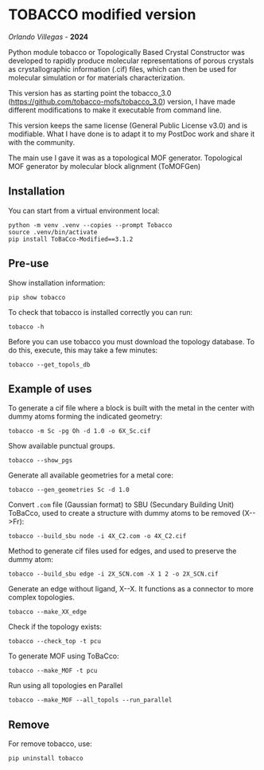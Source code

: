 
# TOBACCO modified version

*Orlando Villegas* - **2024**

Python module tobacco or Topologically Based Crystal Constructor was developed to rapidly produce molecular representations of porous crystals as crystallographic information (.cif) files, which can then be used for molecular simulation or for materials characterization.

This version has as starting point the tobacco_3.0 (https://github.com/tobacco-mofs/tobacco_3.0) version, I have made different modifications to make it executable from command line.

This version keeps the same license (General Public License v3.0) and is modifiable. What I have done is to adapt it to my PostDoc work and share it with the community.

The main use I gave it was as a topological MOF generator. Topological MOF generator by molecular block alignment (ToMOFGen)

## Installation

You can start from a virtual environment local:

```
python -m venv .venv --copies --prompt Tobacco
source .venv/bin/activate
pip install ToBaCco-Modified==3.1.2
```

## Pre-use

Show installation information:

```
pip show tobacco
```

To check that tobacco is installed correctly you can run:

```
tobacco -h
```

Before you can use tobacco you must download the topology database. To do this, execute, this may take a few minutes:

```
tobacco --get_topols_db
```

## Example of uses

To generate a cif file where a block is built with the metal in the center with dummy atoms forming the indicated geometry:

    tobacco -m Sc -pg Oh -d 1.0 -o 6X_Sc.cif


Show available punctual groups.

    tobacco --show_pgs


Generate all available geometries for a metal core:

    tobacco --gen_geometries Sc -d 1.0


Convert `.com` file (Gaussian format) to SBU (Secundary Building Unit) ToBaCco, used to create a structure with dummy atoms to be removed (X-->Fr):

    tobacco --build_sbu node -i 4X_C2.com -o 4X_C2.cif


Method to generate cif files used for edges, and used to preserve the dummy atom:

    tobacco --build_sbu edge -i 2X_SCN.com -X 1 2 -o 2X_SCN.cif


Generate an edge without ligand, X--X. It functions as a connector to more complex topologies.

    tobacco --make_XX_edge


Check if the topology exists:

    tobacco --check_top -t pcu


To generate MOF using ToBaCco:

    tobacco --make_MOF -t pcu


Run using all topologies en Parallel

    tobacco --make_MOF --all_topols --run_parallel

## Remove

For remove tobacco, use:

```
pip uninstall tobacco
```